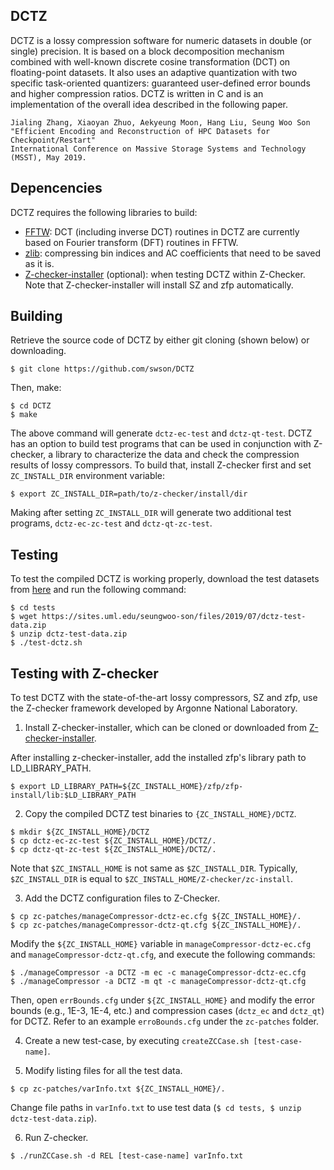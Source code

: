 ## DCTZ

DCTZ is a lossy compression software for numeric datasets in double (or single) precision. It is based on a block decomposition mechanism combined with well-known discrete cosine transformation (DCT) on floating-point datasets. It also uses an adaptive quantization with two specific task-oriented quantizers: guaranteed user-defined error bounds and higher compression ratios. DCTZ is written in C and is an implementation of the overall idea described in the following paper.

````
Jialing Zhang, Xiaoyan Zhuo, Aekyeung Moon, Hang Liu, Seung Woo Son
"Efficient Encoding and Reconstruction of HPC Datasets for Checkpoint/Restart"
International Conference on Massive Storage Systems and Technology (MSST), May 2019.
````

## Depencencies

DCTZ requires the following libraries to build:
- [FFTW](http://www.fftw.org/): DCT (including inverse DCT) routines in DCTZ are currently based on Fourier transform (DFT) routines in FFTW.
- [zlib](https://www.zlib.net/): compressing bin indices and AC coefficients that need to be saved as it is.
- [Z-checker-installer](https://github.com/CODARcode/z-checker-installer) (optional): when testing DCTZ within Z-Checker. Note that Z-checker-installer will install SZ and zfp automatically. 

## Building 
Retrieve the source code of DCTZ by either git cloning (shown below) or downloading.
````
$ git clone https://github.com/swson/DCTZ
````

Then, make:
```
$ cd DCTZ
$ make
```

The above command will generate `dctz-ec-test` and `dctz-qt-test`. DCTZ has an option to build test programs that can be used in conjunction with Z-checker, a library to characterize the data and check the compression results of lossy compressors. To build that, install Z-checker first and set `ZC_INSTALL_DIR` environment variable:
````
$ export ZC_INSTALL_DIR=path/to/z-checker/install/dir
````

Making after setting `ZC_INSTALL_DIR` will generate two additional test programs, `dctz-ec-zc-test` and `dctz-qt-zc-test`. 

## Testing

To test the compiled DCTZ is working properly, download the test datasets from [here](https://sites.uml.edu/seungwoo-son/files/2019/07/dctz-test-data.zip) and run the following command:
````
$ cd tests
$ wget https://sites.uml.edu/seungwoo-son/files/2019/07/dctz-test-data.zip
$ unzip dctz-test-data.zip
$ ./test-dctz.sh
````

## Testing with Z-checker
To test DCTZ with the state-of-the-art lossy compressors, SZ and zfp, use the Z-checker framework developed by Argonne National Laboratory.
1. Install Z-checker-installer, which can be cloned or downloaded from
[Z-checker-installer](http://github.com/CODARcode/z-checker-installer).

After installing z-checker-installer, add the installed zfp's library path to LD_LIBRARY_PATH.
```
$ export LD_LIBRARY_PATH=${ZC_INSTALL_HOME}/zfp/zfp-install/lib:$LD_LIBRARY_PATH
```

2. Copy the compiled DCTZ test binaries to `{ZC_INSTALL_HOME}/DCTZ`.
```
$ mkdir ${ZC_INSTALL_HOME}/DCTZ
$ cp dctz-ec-zc-test ${ZC_INSTALL_HOME}/DCTZ/.
$ cp dctz-qt-zc-test ${ZC_INSTALL_HOME}/DCTZ/.
```

Note that `$ZC_INSTALL_HOME` is not same as `$ZC_INSTALL_DIR`. Typically, `$ZC_INSTALL_DIR` is equal to `$ZC_INSTALL_HOME/Z-checker/zc-install`.

3. Add the DCTZ configuration files to Z-Checker.
```
$ cp zc-patches/manageCompressor-dctz-ec.cfg ${ZC_INSTALL_HOME}/.
$ cp zc-patches/manageCompressor-dctz-qt.cfg ${ZC_INSTALL_HOME}/.
```

Modify the `${ZC_INSTALL_HOME}` variable in `manageCompressor-dctz-ec.cfg` and `manageCompressor-dctz-qt.cfg`, and execute the following commands:
```
$ ./manageCompressor -a DCTZ -m ec -c manageCompressor-dctz-ec.cfg
$ ./manageCompressor -a DCTZ -m qt -c manageCompressor-dctz-qt.cfg
```

Then, open `errBounds.cfg` under `${ZC_INSTALL_HOME}` and modify the error bounds (e.g., 1E-3, 1E-4, etc.) and compression cases (`dctz_ec` and `dctz_qt`) for DCTZ. Refer to an example `erroBounds.cfg` under the `zc-patches` folder.


4. Create a new test-case, by executing `createZCCase.sh [test-case-name]`.


5. Modify listing files for all the test data.
```
$ cp zc-patches/varInfo.txt ${ZC_INSTALL_HOME}/.
```

Change file paths in `varInfo.txt` to use test data (`$ cd tests, $ unzip dctz-test-data.zip`).


6. Run Z-checker.
```
$ ./runZCCase.sh -d REL [test-case-name] varInfo.txt
```

